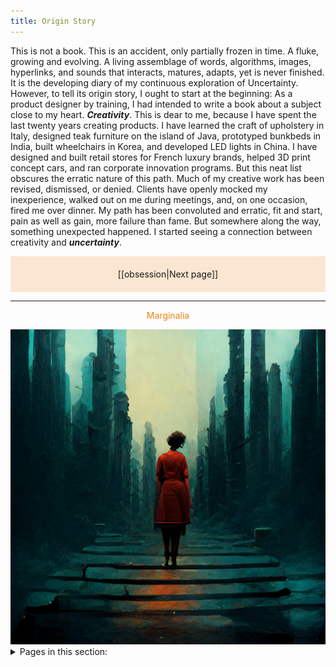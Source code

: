 ```yaml
---
title: Origin Story
---
```

This is not a book. This is an accident, only partially frozen in time. A fluke, growing and evolving. A living assemblage of words, algorithms, images, hyperlinks, and sounds that interacts, matures, adapts, yet is never finished. It is the developing diary of my continuous exploration of Uncertainty. However, to tell its origin story, I ought to start at the beginning: 
As a product designer by training, I had intended to write a book about a subject close to my heart. ***Creativity***. This is dear to me, because I have spent the last twenty years creating products. I have learned the craft of upholstery in Italy, designed teak furniture on the island of Java, prototyped bunkbeds in India, built wheelchairs in Korea, and developed LED lights in China. I have designed and built retail stores for French luxury brands, helped 3D print concept cars, and ran corporate innovation programs. But this neat list obscures the erratic nature of this path. Much of my creative work has been revised, dismissed, or denied. Clients have openly mocked my inexperience, walked out on me during meetings, and, on one occasion, fired me over dinner. My path has been convoluted and erratic, fit and start, pain as well as gain, more failure than fame. But somewhere along the way, something unexpected happened. I started seeing a connection between creativity and ***uncertainty***.

<p style="text-align: center; background-color: #fae6d1; padding: 20px">[[obsession|Next page]]</p>
<hr>
<p style="text-align: center; color: #f2800d">Marginalia</p>
<img src="/assets/uncertainty_midjourney.jpg"/>

<details>
<summary>Pages in this section:</summary>
[[obsession]]
- [[on-uncertainty]]
- [[bruno-latour-quote]]
- [[the-beast]]

</details>